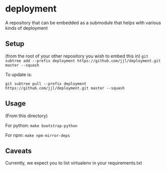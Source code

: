 deployment
=============

A repository that can be embedded as a submodule that helps with various kinds of deployment

Setup
------
(from the root of your other repository you wish to embed this in)
`git subtree add --prefix deployment https://github.com/jjl/deployment.git master --squash`

To update is:

`git subtree pull --prefix deployment https://github.com/jjl/deployment.git master --squash`

Usage
------
(From this directory)

For python:
`make bootstrap-python`

For npm:
`make npm-mirror-deps`

Caveats
---------

Currently, we expect you to list virtualenv in your requirements.txt
